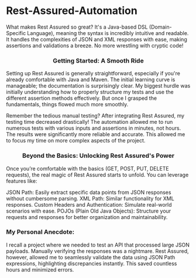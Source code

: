 # Rest-Assured-Automation

What makes Rest Assured so great? It's a Java-based DSL (Domain-Specific Language), meaning the syntax is incredibly intuitive and readable. It handles the complexities of JSON and XML responses with ease, making assertions and validations a breeze. No more wrestling with cryptic code!

<h3 align="center">Getting Started: A Smooth Ride </h3>

Setting up Rest Assured is generally straightforward, especially if you're already comfortable with Java and Maven. The initial learning curve is manageable; the documentation is surprisingly clear. My biggest hurdle was initially understanding how to properly structure my tests and use the different assertion methods effectively. But once I grasped the fundamentals, things flowed much more smoothly.

Remember the tedious manual testing? After integrating Rest Assured, my testing time decreased drastically! The automation allowed me to run numerous tests with various inputs and assertions in minutes, not hours. The results were significantly more reliable and accurate. This allowed me to focus my time on more complex aspects of the project.

<h3 align="center">Beyond the Basics: Unlocking Rest Assured's Power</h3>

Once you’re comfortable with the basics (GET, POST, PUT, DELETE requests), the real magic of Rest Assured starts to unfold. You can leverage features like:

JSON Path: Easily extract specific data points from JSON responses without cumbersome parsing.
XML Path: Similar functionality for XML responses.
Custom Headers and Authentication: Simulate real-world scenarios with ease.
POJOs (Plain Old Java Objects): Structure your requests and responses for better organization and maintainability.

<h3>My Personal Anecdote:</h3>

I recall a project where we needed to test an API that processed large JSON payloads. Manually verifying the responses was a nightmare. Rest Assured, however, allowed me to seamlessly validate the data using JSON Path expressions, highlighting discrepancies instantly. This saved countless hours and minimized errors.

